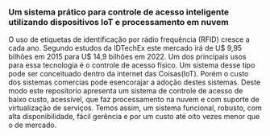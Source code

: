 ### Um sistema prático para controle de acesso inteligente utilizando dispositivos IoT e processamento em nuvem 

O uso de etiquetas de identificação por rádio frequência (RFID) cresce a cada ano. Segundo estudos da IDTechEx este mercado irá de U$ 9,95 bilhões em 2015 para U$ 14,9 bilhões em 2022. Um dos principais usos para essa tecnologia é o controle de acesso físico. Um sistema desse tipo pode ser conceituado dentro da internet das Coisas(IoT). Porém o custo dos sistemas comercias pode esencorajar a adoção destes sistemas. Deste modo este repositorio apresenta um sistema de controle de acesso de baixo custo, acessível, que faz processamento na nuvem e com suporte de virtualização de serviços. Temos assim, um sistema funcional, robusto, com alta disponibilidade, fácil gerência e por um custo até oito vezes menor que o de mercado.
